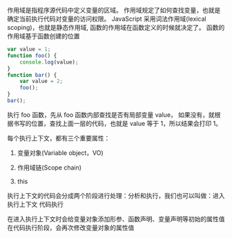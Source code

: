 作用域是指程序源代码中定义变量的区域。
作用域规定了如何查找变量，也就是确定当前执行代码对变量的访问权限。
JavaScript 采用词法作用域(lexical scoping)，也就是静态作用域, 函数的作用域在函数定义的时候就决定了。
函数的作用域基于函数创建的位置

```js
var value = 1;
function foo() {
    console.log(value);
}
function bar() {
    var value = 2;
    foo();
}
bar();
```

执行 foo 函数，先从 foo 函数内部查找是否有局部变量 value，
如果没有，就根据书写的位置，查找上面一层的代码，也就是 value 等于 1，所以结果会打印 1。

每个执行上下文，都有三个重要属性：

1. 变量对象(Variable object，VO)

2. 作用域链(Scope chain)

3. this

   

执行上下文的代码会分成两个阶段进行处理：分析和执行，我们也可以叫做：进入执行上下文  代码执行

在进入执行上下文时会给变量对象添加形参、函数声明、变量声明等初始的属性值
在代码执行阶段，会再次修改变量对象的属性值